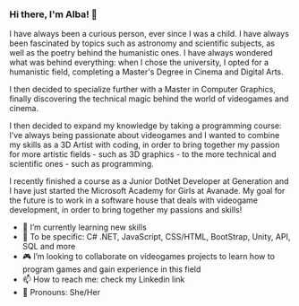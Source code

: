 ### Hi there, I'm Alba! 👋

I have always been a curious person, ever since I was a child. I have always been fascinated by topics such as astronomy and scientific subjects, as well as the poetry behind the humanistic ones. I have always wondered what was behind everything: when I chose the university, I opted for a humanistic field, completing a Master's Degree in Cinema and Digital Arts.

I then decided to specialize further with a Master in Computer Graphics, finally discovering the technical magic behind the world of videogames and cinema.

I then decided to expand my knowledge by taking a programming course: I’ve always being passionate about videogames and I wanted to combine my skills as a 3D Artist with coding, in order to bring together my passion for more artistic fields - such as 3D graphics - to the more technical and scientific ones - such as programming.

I recently finished a course as a Junior DotNet Developer at Generation and I have just started the Microsoft Academy for Girls at Avanade. My goal for the future is to work in a software house that deals with videogame development, in order to bring together my passions and skills!

- 🔭 I’m currently learning new skills
- 🌱 To be specific: C# .NET, JavaScript, CSS/HTML, BootStrap, Unity, API, SQL and more
- 🎮 I’m looking to collaborate on videogames projects to learn how to program games and gain experience in this field 
- 📫 How to reach me: check my Linkedin link
- 🌊 Pronouns: She/Her

<!--
**AlbaJ-w/AlbaJ-w** is a ✨ _special_ ✨ repository because its `README.md` (this file) appears on your GitHub profile.

Here are some ideas to get you started:

- 🔭 I’m currently working on learning new skills!
- 🌱 I’m currently learning C# .NET
- 👯 I’m looking to collaborate on videogames projects to learn how to program games! 
- 📫 How to reach me: check my Linkedin Link!
- 😄 Pronouns: She/Her 
- ⚡ Fun fact: ...
-->
